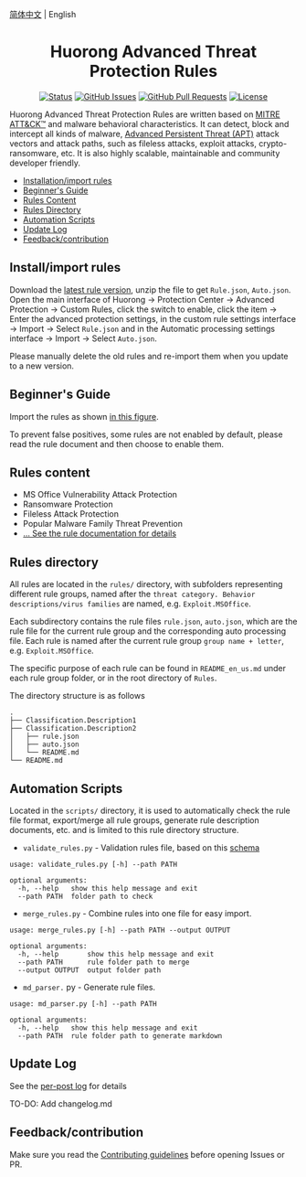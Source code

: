 [简体中文](/README.md) | English

<h1 align="center"> Huorong Advanced Threat Protection Rules</h1>

<div align="center"/>

[![Status](https://img.shields.io/badge/status-active-success.svg)]() [![GitHub Issues](https://img.shields.io/github/issues/JerryLinLinLin/Huorong-ATP-Rules)](https://github.com/JerryLinLinLin/Huorong-ATP-Rules/issues) [![GitHub Pull Requests](https://img.shields.io/github/issues-pr/JerryLinLinLin/Huorong-ATP-Rules)](https://github.com/JerryLinLinLin/Huorong-ATP-Rules/pulls) [![License](https://img.shields.io/github/license/JerryLinLinLin/Huorong-ATP-Rules)](/LICENSE)

</div>

Huorong Advanced Threat Protection Rules are written based on [MITRE ATT\&CK™](https://attack.mitre.org/) and malware behavioral characteristics. It can detect, block and intercept all kinds of malware, [Advanced Persistent Threat (APT)](https://zh.m.wikipedia.org/zh-hans/%E9%AB%98%E7%BA%A7%E9%95%BF%E6%9C%9F%E5%A8%81%E8%83%81) attack vectors and attack paths, such as fileless attacks, exploit attacks, crypto-ransomware, etc. It is also highly scalable, maintainable and community developer friendly.

- [Installation/import rules](#Installimportrules)
- [Beginner's Guide](#%E6%96%B0%E6%89%8B%E4%B8%8A%E8%B7%AF)
- [Rules Content](#%E8%A7%84%E5%88%99%E5%86%85%E5%AE%B9)
- [Rules Directory](#%E8%A7%84%E5%88%99%E7%9B%AE%E5%BD%95)
- [Automation Scripts](#%E8%87%AA%E5%8A%A8%E5%8C%96%E8%84%9A%E6%9C%AC)
- [Update Log](#%E6%9B%B4%E6%96%B0%E6%97%A5%E5%BF%97)
- [Feedback/contribution](#%E5%8F%8D%E9%A6%88%E8%B4%A1%E7%8C%AE)

## Install/import rules

Download the [latest rule version](https://github.com/JerryLinLinLin/Huorong-ATP-Rules/releases/latest), unzip the file to get `Rule.json`, `Auto.json`. Open the main interface of Huorong -> Protection Center -> Advanced Protection -> Custom Rules, click the switch to enable, click the item -> Enter the advanced protection settings, in the custom rule settings interface -> Import -> Select `Rule.json` and in the Automatic processing settings interface -> Import -> Select `Auto.json`.

Please manually delete the old rules and re-import them when you update to a new version.

## Beginner's Guide

Import the rules as shown [in this figure](images/import_rules.jpg).

To prevent false positives, some rules are not enabled by default, please read the rule document and then choose to enable them.

## Rules content

- MS Office Vulnerability Attack Protection
- Ransomware Protection
- Fileless Attack Protection
- Popular Malware Family Threat Prevention
- [... See the rule documentation for details](/rules/README.md)

## Rules directory

All rules are located in the `rules/` directory, with subfolders representing different rule groups, named after the `threat category. Behavior descriptions/virus families` are named, e.g. `Exploit.MSOffice`.

Each subdirectory contains the rule files `rule.json`, `auto.json`, which are the rule file for the current rule group and the corresponding auto processing file. Each rule is named after the current rule group `group name + letter`, e.g. `Exploit.MSOffice`.

The specific purpose of each rule can be found in `README_en_us.md` under each rule group folder, or in the root directory of `Rules`.

The directory structure is as follows

    .
    ├── Classification.Description1
    ├── Classification.Description2
    │   ├── rule.json
    │   ├── auto.json
    │   └── README.md
    └── README.md

## Automation Scripts

Located in the `scripts/` directory, it is used to automatically check the rule file format, export/merge all rule groups, generate rule description documents, etc. and is limited to this rule directory structure.

- `validate_rules.py` - Validation rules file, based on this [schema](https://github.com/JerryLinLinLin/Huorong-HIPS-Rule-Schema)

<!---->

    usage: validate_rules.py [-h] --path PATH

    optional arguments:
      -h, --help   show this help message and exit
      --path PATH  folder path to check

- `merge_rules.py` - Combine rules into one file for easy import.

<!---->

    usage: merge_rules.py [-h] --path PATH --output OUTPUT

    optional arguments:
      -h, --help       show this help message and exit
      --path PATH      rule folder path to merge
      --output OUTPUT  output folder path

- `md_parser.` py - Generate rule files.

<!---->

    usage: md_parser.py [-h] --path PATH

    optional arguments:
      -h, --help   show this help message and exit
      --path PATH  rule folder path to generate markdown

## Update Log

See the [per-post log](https://github.com/JerryLinLinLin/Huorong-ATP-Rules/releases/latest) for details

TO-DO: Add changelog.md

## Feedback/contribution

Make sure you read the [Contributing guidelines](/CONTRIBUTING.md) before opening Issues or PR.

